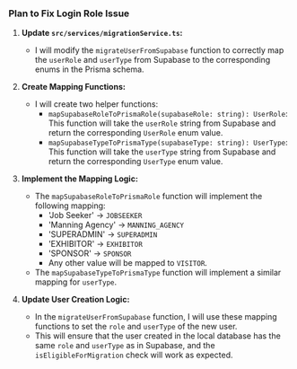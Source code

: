 ### Plan to Fix Login Role Issue

1.  **Update `src/services/migrationService.ts`:**
    *   I will modify the `migrateUserFromSupabase` function to correctly map the `userRole` and `userType` from Supabase to the corresponding enums in the Prisma schema.

2.  **Create Mapping Functions:**
    *   I will create two helper functions:
        *   `mapSupabaseRoleToPrismaRole(supabaseRole: string): UserRole`: This function will take the `userRole` string from Supabase and return the corresponding `UserRole` enum value.
        *   `mapSupabaseTypeToPrismaType(supabaseType: string): UserType`: This function will take the `userType` string from Supabase and return the corresponding `UserType` enum value.

3.  **Implement the Mapping Logic:**
    *   The `mapSupabaseRoleToPrismaRole` function will implement the following mapping:
        *   'Job Seeker' -> `JOBSEEKER`
        *   'Manning Agency' -> `MANNING_AGENCY`
        *   'SUPERADMIN' -> `SUPERADMIN`
        *   'EXHIBITOR' -> `EXHIBITOR`
        *   'SPONSOR' -> `SPONSOR`
        *   Any other value will be mapped to `VISITOR`.
    *   The `mapSupabaseTypeToPrismaType` function will implement a similar mapping for `userType`.

4.  **Update User Creation Logic:**
    *   In the `migrateUserFromSupabase` function, I will use these mapping functions to set the `role` and `userType` of the new user.
    *   This will ensure that the user created in the local database has the same `role` and `userType` as in Supabase, and the `isEligibleForMigration` check will work as expected.
